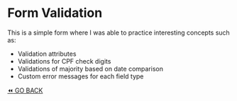 # Form Validation

This is a simple form where I was able to practice interesting concepts such as:

- Validation attributes
- Validations for CPF check digits
- Validations of majority based on date comparison
- Custom error messages for each field type

[:rewind: GO BACK](../README.md)
